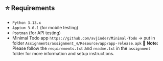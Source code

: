 ## ⭐️ Requirements

- `Python 3.13.x`
- `Appium 3.0.1` (for mobile testing)
- `Postman` (for API testing)
- Minimal Todo app `https://github.com/avjinder/Minimal-Todo` -> put in folder `Assignments/assignment_4/Resource/app/app-release.apk`
📂 **Note:** Please follow the `requirements.txt` and `readme.txt` in the `assignment` folder for more information and setup instructions.
